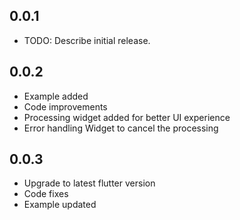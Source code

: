 ## 0.0.1

* TODO: Describe initial release.

## 0.0.2

* Example added
* Code improvements
* Processing widget added for better UI experience
* Error handling Widget to cancel the processing

## 0.0.3

* Upgrade to latest flutter version
* Code fixes
* Example updated